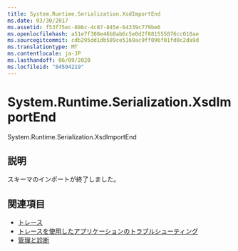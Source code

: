 ```yaml
---
title: System.Runtime.Serialization.XsdImportEnd
ms.date: 03/30/2017
ms.assetid: f53f75ec-886c-4c87-845e-64339c779be6
ms.openlocfilehash: a51e7f308e46b8ab6c5e0d2f881555876cc010ae
ms.sourcegitcommit: cdb295dd1db589ce5169ac9ff096f01fd0c2da9d
ms.translationtype: MT
ms.contentlocale: ja-JP
ms.lasthandoff: 06/09/2020
ms.locfileid: "84594219"
---
```

# <a name="systemruntimeserializationxsdimportend"></a>System.Runtime.Serialization.XsdImportEnd
System.Runtime.Serialization.XsdImportEnd  
  
## <a name="description"></a>説明  
 スキーマのインポートが終了しました。  
  
## <a name="see-also"></a>関連項目

- [トレース](index.md)
- [トレースを使用したアプリケーションのトラブルシューティング](using-tracing-to-troubleshoot-your-application.md)
- [管理と診断](../index.md)
